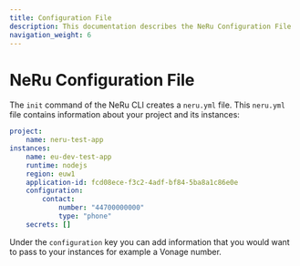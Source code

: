 ```yaml
---
title: Configuration File
description: This documentation describes the NeRu Configuration File
navigation_weight: 6
---
```


# NeRu Configuration File

The `init` command of the NeRu CLI creates a `neru.yml` file. This `neru.yml` file contains information about your project and its instances:

```yml
project:
    name: neru-test-app
instances:
    name: eu-dev-test-app
    runtime: nodejs
    region: euw1
    application-id: fcd08ece-f3c2-4adf-bf84-5ba8a1c86e0e
    configuration:
        contact:
            number: "44700000000"
            type: "phone"
    secrets: []
```

Under the `configuration` key you can add information that you would want to pass to your instances for example a Vonage number.